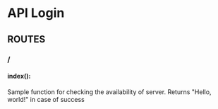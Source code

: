 # API Login
## ROUTES
### /
#### index():
Sample function for checking the availability of server. Returns "Hello, world!" in case of success

